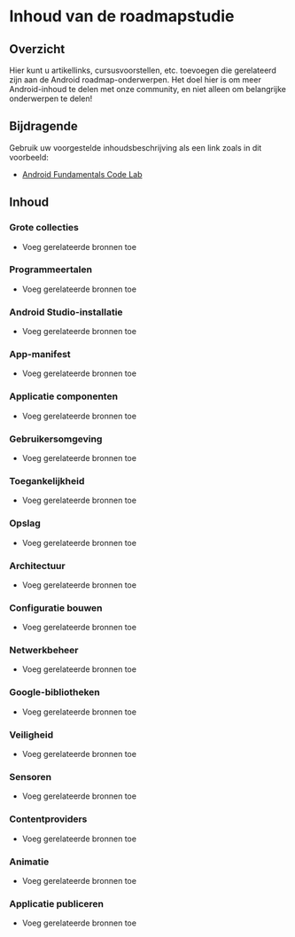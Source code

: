 # Inhoud van de roadmapstudie

## Overzicht

Hier kunt u artikellinks, cursusvoorstellen, etc. toevoegen die gerelateerd zijn aan de Android roadmap-onderwerpen. Het doel hier is om meer Android-inhoud te delen met onze community, en niet alleen om belangrijke onderwerpen te delen!

## Bijdragende
Gebruik uw voorgestelde inhoudsbeschrijving als een link zoals in dit voorbeeld:
* [Android Fundamentals Code Lab](https://codelabs.developers.google.com/codelabs/android-training-welcome/index.html?index=..%2F..index#0)

## Inhoud
### Grote collecties
* Voeg gerelateerde bronnen toe



### Programmeertalen
* Voeg gerelateerde bronnen toe

### Android Studio-installatie
* Voeg gerelateerde bronnen toe
### App-manifest
* Voeg gerelateerde bronnen toe
### Applicatie componenten
* Voeg gerelateerde bronnen toe
### Gebruikersomgeving
* Voeg gerelateerde bronnen toe
### Toegankelijkheid
* Voeg gerelateerde bronnen toe
### Opslag
* Voeg gerelateerde bronnen toe
### Architectuur
* Voeg gerelateerde bronnen toe
### Configuratie bouwen
* Voeg gerelateerde bronnen toe
### Netwerkbeheer
* Voeg gerelateerde bronnen toe
### Google-bibliotheken
* Voeg gerelateerde bronnen toe
### Veiligheid
* Voeg gerelateerde bronnen toe
### Sensoren
* Voeg gerelateerde bronnen toe
### Contentproviders
* Voeg gerelateerde bronnen toe
### Animatie
* Voeg gerelateerde bronnen toe
### Applicatie publiceren
* Voeg gerelateerde bronnen toe
